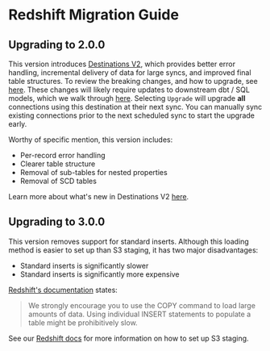 # Redshift Migration Guide

## Upgrading to 2.0.0

This version introduces [Destinations V2](/release_notes/upgrading_to_destinations_v2/#what-is-destinations-v2), which provides better error handling, incremental delivery of data for large syncs, and improved final table structures. To review the breaking changes, and how to upgrade, see [here](/release_notes/upgrading_to_destinations_v2/#quick-start-to-upgrading). These changes will likely require updates to downstream dbt / SQL models, which we walk through [here](/release_notes/upgrading_to_destinations_v2/#updating-downstream-transformations). Selecting `Upgrade` will upgrade **all** connections using this destination at their next sync. You can manually sync existing connections prior to the next scheduled sync to start the upgrade early.

Worthy of specific mention, this version includes:

* Per-record error handling
* Clearer table structure
* Removal of sub-tables for nested properties
* Removal of SCD tables

Learn more about what's new in Destinations V2 [here](/using-airbyte/core-concepts/typing-deduping).

## Upgrading to 3.0.0

This version removes support for standard inserts. Although this loading method is easier to set up than S3 staging, it has two major disadvantages:

* Standard inserts is significantly slower
* Standard inserts is significantly more expensive

[Redshift's documentation](https://docs.aws.amazon.com/redshift/latest/dg/r_INSERT_30.html#r_INSERT_30_usage_notes) states:
> We strongly encourage you to use the COPY command to load large amounts of data. Using individual INSERT statements to populate a table might be prohibitively slow.

See our [Redshift docs](https://docs.airbyte.com/integrations/destinations/redshift#for-copy-strategy) for more information on how to set up S3 staging.
